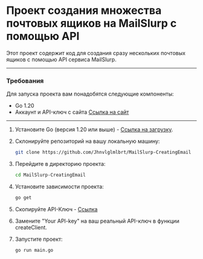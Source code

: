 
# Проект создания множества почтовых ящиков на MailSlurp с помощью API 
Этот проект содержит код для создания сразу нескольких почтовых ящиков с помощью API сервиса MailSlurp.

***
### Требования
Для запуска проекта вам понадобятся следующие компоненты:

- Go 1.20
- Аккаунт и API-ключ с сайта [Ссылка на сайт](https://www.mailslurp.com)

***

1. Установите Go (версия 1.20 или выше) - [Ссылка на загрузку](https://go.dev/doc/install).

2. Склонируйте репозиторий на вашу локальную машину:

   ```bash
   git clone https://github.com/Jhnvlglmlbrt/MailSlurp-CreatingEmail

3. Перейдите в директорию проекта:

   ```bash
   cd MailSlurp-CreatingEmail

4. Установите зависимости проекта:

    ```bash
    go get

5. Скопируйте API-Ключ - [Ссылка](https://app.mailslurp.com/dashboard/)

6. Замените "Your API-key" на ваш реальный API-ключ в функции createClient.

7. Запустите проект: 

    ```bash
    go run main.go



